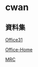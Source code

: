 # cwan

## 資料集
[Office31](https://mega.nz/file/LVYXWIwB#ARqgGMiCjZeTozG9PZ1Kdnqu7o04fvbWy9dhTucpZdU)

[Office-Home](https://mega.nz/file/vUZWmJTa#wQESMHy-Q98pJrkY_BPR9YoJ3_-xZRD9HDsF8m9LXoI)  

[MRC](https://mega.nz/file/LQJk0BzZ#rOuzmUsITRBnDFXQTrQgKTSQJwUCzfeRfPJstSagFV8)
